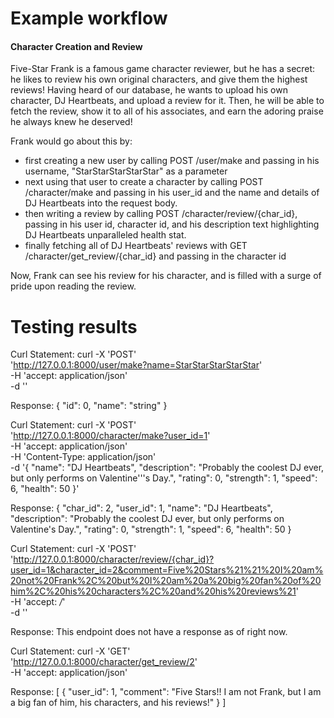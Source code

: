 # Example workflow

<h4>Character Creation and Review</h4>

Five-Star Frank is a famous game character reviewer, but he has a secret: he likes to review his own original characters, and give them the highest reviews! Having heard of our database, he wants to upload his own character, DJ Heartbeats, and upload a review for it. Then, he will be able to fetch the review, show it to all of his associates, and earn the adoring praise he always knew he deserved!

Frank would go about this by:

- first creating a new user by calling POST /user/make and passing in his username, "StarStarStarStarStar" as a parameter
- next using that user to create a character by calling POST /character/make and passing in his user_id and the name and details of DJ Heartbeats into the request body.
- then writing a review by calling POST /character/review/{char_id}, passing in his user id, character id, and his description text highlighting DJ Heartbeats unparalleled health stat.
- finally fetching all of DJ Heartbeats' reviews with GET /character/get_review/{char_id} and passing in the character id

Now, Frank can see his review for his character, and is filled with a surge of pride upon reading the review.

# Testing results

Curl Statement:
curl -X 'POST' \
  'http://127.0.0.1:8000/user/make?name=StarStarStarStarStar' \
  -H 'accept: application/json' \
  -d ''

Response:
{
  "id": 0,
  "name": "string"
}


Curl Statement:
curl -X 'POST' \
  'http://127.0.0.1:8000/character/make?user_id=1' \
  -H 'accept: application/json' \
  -H 'Content-Type: application/json' \
  -d '{
  "name": "DJ Heartbeats",
  "description": "Probably the coolest DJ ever, but only performs on Valentine'\''s Day.",
  "rating": 0,
  "strength": 1,
  "speed": 6,
  "health": 50
}'

Response:
{
  "char_id": 2,
  "user_id": 1,
  "name": "DJ Heartbeats",
  "description": "Probably the coolest DJ ever, but only performs on Valentine's Day.",
  "rating": 0,
  "strength": 1,
  "speed": 6,
  "health": 50
}


Curl Statement:
curl -X 'POST' \
  'http://127.0.0.1:8000/character/review/{char_id}?user_id=1&character_id=2&comment=Five%20Stars%21%21%20I%20am%20not%20Frank%2C%20but%20I%20am%20a%20big%20fan%20of%20him%2C%20his%20characters%2C%20and%20his%20reviews%21' \
  -H 'accept: */*' \
  -d ''

Response:
This endpoint does not have a response as of right now.


Curl Statement:
curl -X 'GET' \
  'http://127.0.0.1:8000/character/get_review/2' \
  -H 'accept: application/json'

Response:
[
  {
    "user_id": 1,
    "comment": "Five Stars!! I am not Frank, but I am a big fan of him, his characters, and his reviews!"
  }
]
